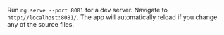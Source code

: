 
Run `ng serve --port 8081` for a dev server. Navigate to `http://localhost:8081/`. The app will automatically reload if you change any of the source files.

